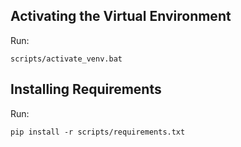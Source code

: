 ## Activating the Virtual Environment

Run:

```
scripts/activate_venv.bat
```

## Installing Requirements

Run:

```
pip install -r scripts/requirements.txt 